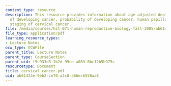 ```yaml
---
content_type: resource
description: This resource provides information about age adjusted death rates, probability
  of developing cancer, probability of developing cancer, human papilloma virus, and
  staging of cervical cancer.
file: /media/courses/hst-071-human-reproductive-biology-fall-2005/ab61424e9eb2ce70a2c0a66ec6558aa8_cervical_cancer.pdf
file_type: application/pdf
learning_resource_types:
- Lecture Notes
ocw_type: OCWFile
parent_title: Lecture Notes
parent_type: CourseSection
parent_uid: f9c933d3-1b2d-99ce-a083-0bc12b5b975c
resourcetype: Document
title: cervical_cancer.pdf
uid: ab61424e-9eb2-ce70-a2c0-a66ec6558aa8
---
```


